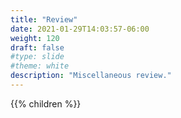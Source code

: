```yaml
---
title: "Review"
date: 2021-01-29T14:03:57-06:00
weight: 120
draft: false
#type: slide
#theme: white
description: "Miscellaneous review."
---
```


{{% children %}}

